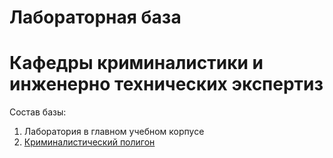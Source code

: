 # Лабораторная база 
# Кафедры криминалистики и инженерно технических экспертиз

Состав базы:
1. Лаборатория в главном учебном корпусе
2. [Криминалистический полигон](https://rekkk1n.github.io/UIGPSforensicpolygons/)
